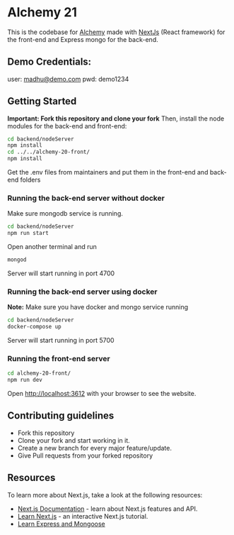 # Alchemy 21
This is the codebase for [Alchemy](https://alchemy.nitt.edu) made with [NextJs](https://nextjs.org/) (React framework) for the front-end and Express mongo for the back-end.
## Demo Credentials:
user: madhu@demo.com
pwd: demo1234
## Getting Started

**Important: Fork this repository and clone your fork**
Then, install the node modules for the back-end and front-end:
```bash
cd backend/nodeServer
npm install
cd ../../alchemy-20-front/
npm install
```
Get the .env files from maintainers and put them in the front-end and back-end folders

### Running the back-end server without docker
Make sure mongodb service is running.
```bash
cd backend/nodeServer
npm run start
```
Open another terminal and run
```bash
mongod
```
Server will start running in port 4700
### Running the back-end server using docker

**Note:** Make sure you have docker and mongo service running
```bash
cd backend/nodeServer
docker-compose up
```
Server will start running in port 5700

### Running the front-end server

```bash
cd alchemy-20-front/
npm run dev
```
Open [http://localhost:3612](http://localhost:3612) with your browser to see the website.

## Contributing guidelines
- Fork this repository
- Clone your fork and start working in it.
- Create a new branch for every major feature/update.
- Give Pull requests from your forked repository

## Resources
To learn more about Next.js, take a look at the following resources:
- [Next.js Documentation](https://nextjs.org/docs) - learn about Next.js features and API.
- [Learn Next.js](https://nextjs.org/learn) - an interactive Next.js tutorial.
- [Learn Express and Mongoose](https://developer.mozilla.org/en-US/docs/Learn/Server-side/Express_Nodejs/mongoose)
